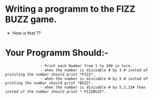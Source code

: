 # Writing a programm to the FIZZ BUZZ game.
- How is that ?? 
# Your Programm Should:-
                    - Print each Number from 1 to 100 in turn.
                    - when the number is divisable # by 3 # insted of priniting the number should print *FIZZ*.
                    - when the number is divisable # by 5 # insted of printing the number should print *BUZZ*.
                    - when the number is divisable # by 5,3,15# then insted of the number should print * FIZZBUZZ*.
                    